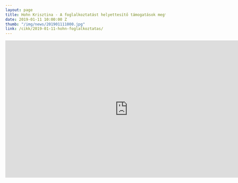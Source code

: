 ```yaml
---
layout: page
title: Hohn Krisztina - A foglalkoztatást helyettesítő támogatások megteremtéséről
date: 2019-01-11 10:00:00 Z
thumb: "/img/news/201901111000.jpg"
link: /cikk/2019-01-11-hohn-foglalkoztatas/
---
```

<iframe width="770" height="433" src="https://www.youtube.com/embed/f09-538p1E8" frameborder="0" allowfullscreen></iframe>